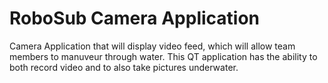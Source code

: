 # RoboSub Camera Application

Camera Application that will display video feed, which will allow team members to manuveur through water. This QT application has the ability to both record video and to also take pictures underwater. 
